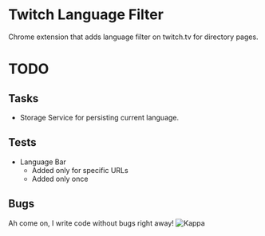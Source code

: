 # Twitch Language Filter

Chrome extension that adds language filter on twitch.tv for directory pages.

# TODO

## Tasks

- Storage Service for persisting current language.

## Tests

- Language Bar
  - Added only for specific URLs
  - Added only once

## Bugs

Ah come on, I write code without bugs right away! ![Kappa](http://static-cdn.jtvnw.net/emoticons/v1/25/1.0)